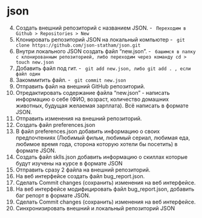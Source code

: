 # json
4. Создать внешний репозиторий c названием JSON. - ` Переходим в Github > Repositories > New` 
5. Клонировать репозиторий JSON на локальный компьютер - ` git clone https://github.com/json-statham/json.git` 
 6. Внутри локального JSON создать файл “new.json”. - ` башимся в папку с клонированным репозиторией, либо переходим через команду cd > touch new.json` 
 7. Добавить файл под гит. - ` git add new.json, либо git add . , если файл один` 
 8. Закоммитить файл. - ` git commit new.json`  
 9. Отправить файл на внешний GitHub репозиторий.
 10. Отредактировать содержание файла “new.json” - написать информацию о себе (ФИО, возраст, количество домашних животных, будущая желаемая зарплата). Всё написать в формате JSON.
 11. Отправить изменения на внешний репозиторий.
 12. Создать файл preferences.json
 13. В файл preferences.json добавить информацию о своих предпочтениях (Любимый фильм, любимый сериал, любимая еда, любимое время года, сторона которую хотели бы посетить) в формате JSON.
 14. Создать файл sklls.json добавить информацию о скиллах которые будут изучены на курсе в формате JSON
 15. Отправить сразу 2 файла на внешний репозиторий.
 16. На веб интерфейсе создать файл bug_report.json.
 17. Сделать Commit changes (сохранить) изменения на веб интерфейсе.
 18. На веб интерфейсе модифицировать файл bug_report.json, добавить баг репорт в формате JSON.
 19. Сделать Commit changes (сохранить) изменения на веб интерфейсе.
 20. Синхронизировать внешний и локальный репозиторий JSON
